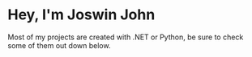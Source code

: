 # Hey, I'm Joswin John
Most of my projects are created with .NET or Python, be sure to check some of them out down below.
